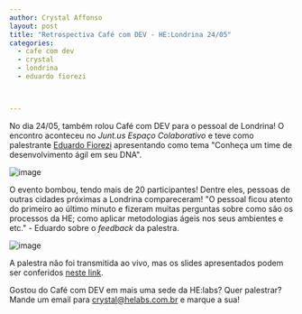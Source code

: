 ```yaml
---
author: Crystal Affonso
layout: post
title: "Retrospectiva Café com DEV - HE:Londrina 24/05"
categories:
  - cafe com dev
  - crystal
  - londrina
  - eduardo fiorezi



---
```


No dia 24/05, também rolou Café com DEV para o pessoal de Londrina! O encontro aconteceu no _Junt.us Espaço Colaborativo_ e teve como palestrante [Eduardo Fiorezi](https://twitter.com/eduardofiorezi) apresentando como tema "Conheça um time de desenvolvimento ágil em seu DNA".

<!--more-->

![image](/blog/images/posts/2013-05-31/cafelondrina.jpg)

O evento bombou, tendo mais de 20 participantes! Dentre eles, pessoas de outras cidades próximas a Londrina compareceram! "O pessoal ficou atento do primeiro ao último minuto e fizeram muitas perguntas sobre como são os processos da HE; como aplicar metodologias ágeis nos seus ambientes e etc." - Eduardo sobre o _feedback_ da palestra.

![image](/blog/images/posts/2013-05-31/cafeeduardo.jpg)

A palestra não foi transmitida ao vivo, mas os slides apresentados podem ser conferidos [neste link](http://www.slideshare.net/eduardofiorezi/conheca-um-time-de-desenvolvimento-agil-em-seu-dna).

Gostou do Café com DEV em mais uma sede da HE:labs? Quer palestrar? Mande um email para crystal@helabs.com.br e marque a sua!


